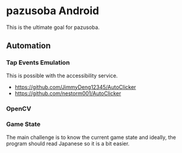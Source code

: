 # pazusoba Android
This is the ultimate goal for pazusoba.

## Automation
### Tap Events Emulation
This is possible with the accessibility service.
- https://github.com/JimmyDeng12345/AutoClicker
- https://github.com/nestorm001/AutoClicker

### OpenCV


### Game State
The main challenge is to know the current game state and ideally, the program should read Japanese so it is a bit easier.

